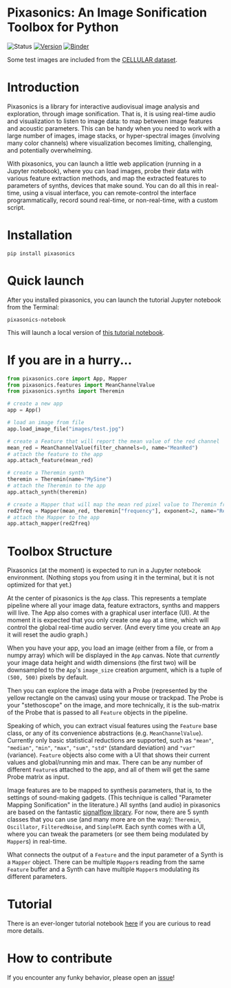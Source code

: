 # Pixasonics: An Image Sonification Toolbox for Python

![Status](https://img.shields.io/pypi/status/pixasonics) [![Version](https://img.shields.io/pypi/v/pixasonics)](https://pypi.org/project/pixasonics/) [![Binder](https://2i2c.mybinder.org/badge_logo.svg)](https://2i2c.mybinder.org/v2/gh/balintlaczko/pixasonics/main?urlpath=%2Fdoc%2Ftree%2Fpixasonics_proto.ipynb)

Some test images are included from the [CELLULAR dataset](https://zenodo.org/records/8315423).

# Introduction

Pixasonics is a library for interactive audiovisual image analysis and exploration, through image sonification. That is, it is using real-time audio and visualization to listen to image data: to map between image features and acoustic parameters. This can be handy when you need to work with a large number of images, image stacks, or hyper-spectral images (involving many color channels) where visualization becomes limiting, challenging, and potentially overwhelming.

With pixasonics, you can launch a little web application (running in a Jupyter notebook), where you can load images, probe their data with various feature extraction methods, and map the extracted features to parameters of synths, devices that make sound. You can do all this in real-time, using a visual interface, you can remote-control the interface programmatically, record sound real-time, or non-real-time, with a custom script.

# Installation

```
pip install pixasonics
```

# Quick launch

After you installed pixasonics, you can launch the tutorial Jupyter notebook from the Terminal:
```
pixasonics-notebook
```
This will launch a local version of [this tutorial notebook](https://github.com/balintlaczko/pixasonics/blob/main/pixasonics/pixasonics_tutorial.ipynb).

# If you are in a hurry...

```python
from pixasonics.core import App, Mapper
from pixasonics.features import MeanChannelValue
from pixasonics.synths import Theremin

# create a new app
app = App()

# load an image from file
app.load_image_file("images/test.jpg")

# create a Feature that will report the mean value of the red channel
mean_red = MeanChannelValue(filter_channels=0, name="MeanRed")
# attach the feature to the app
app.attach_feature(mean_red)

# create a Theremin synth
theremin = Theremin(name="MySine")
# attach the Theremin to the app
app.attach_synth(theremin)

# create a Mapper that will map the mean red pixel value to Theremin frequency
red2freq = Mapper(mean_red, theremin["frequency"], exponent=2, name="Red2Freq")
# attach the Mapper to the app
app.attach_mapper(red2freq)
```

# Toolbox Structure

Pixasonics (at the moment) is expected to run in a Jupyter notebook environment. (Nothing stops you from using it in the terminal, but it is not optimized for that yet.)

At the center of pixasonics is the `App` class. This represents a template pipeline where all your image data, feature extractors, synths and mappers will live. The App also comes with a graphical user interface (UI). At the moment it is expected that you only create one `App` at a time, which will control the global real-time audio server. (And every time you create an `App` it will reset the audio graph.)

When you have your app, you load an image (either from a file, or from a numpy array) which will be displayed in the `App` canvas. Note that _currently_ your image data height and width dimensions (the first two) will be downsampled to the `App`'s `image_size` creation argument, which is a tuple of `(500, 500)` pixels by default.

Then you can explore the image data with a Probe (represented by the yellow rectangle on the canvas) using your mouse or trackpad. The Probe is your "stethoscope" on the image, and more technically, it is the sub-matrix of the Probe that is passed to all `Feature` objects in the pipeline.

Speaking of which, you can extract visual features using the `Feature` base class, or any of its convenience abstractions (e.g. `MeanChannelValue`). Currently only basic statistical reductions are supported, such as `"mean"`, `"median"`, `"min"`, `"max"`, `"sum"`, `"std"` (standard deviation) and `"var"` (variance). `Feature` objects also come with a UI that shows their current values and global/running min and max. There can be any number of different `Feature`s attached to the app, and all of them will get the same Probe matrix as input.

Image features are to be mapped to synthesis parameters, that is, to the settings of sound-making gadgets. (This technique is called "Parameter Mapping Sonification" in the literature.) All synths (and audio) in pixasonics are based on the fantastic [signalflow library](https://signalflow.dev/). For now, there are 5 synth classes that you can use (and many more are on the way): `Theremin`, `Oscillator`, `FilteredNoise`, and `SimpleFM`. Each synth comes with a UI, where you can tweak the parameters (or see them being modulated by `Mapper`s) in real-time.

What connects the output of a `Feature` and the input parameter of a Synth is a `Mapper` object. There can be multiple `Mapper`s reading from the same `Feature` buffer and a Synth can have multiple `Mapper`s modulating its different parameters.

# Tutorial

There is an ever-longer tutorial notebook [here](https://github.com/balintlaczko/pixasonics/blob/main/pixasonics/pixasonics_tutorial.ipynb) if you are curious to read more details.

# How to contribute

If you encounter any funky behavior, please open an [issue](https://github.com/balintlaczko/pixasonics/issues)!